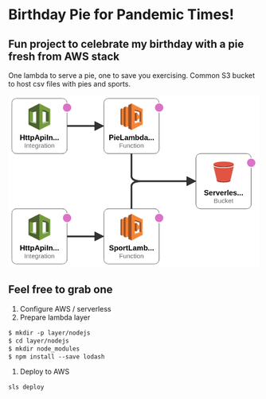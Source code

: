 # Birthday Pie for Pandemic Times!

## Fun project to celebrate my birthday with a pie fresh from AWS stack

One lambda to serve a pie, one to save you exercising. Common S3 bucket to host csv files with pies and sports.

![s3 diagram](resources/diagram.png)

## Feel free to grab one

1. Configure AWS / serverless
1. Prepare lambda layer

```
$ mkdir -p layer/nodejs
$ cd layer/nodejs
$ mkdir node_modules
$ npm install --save lodash
```
1. Deploy to AWS
```
sls deploy
```